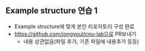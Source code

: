 ## Example structure 연습 1
- Example structure에 맞게 본인 리포지토리 구성 완료
- https://github.com/jongyoul/cnu-lab으로 PR보내기
  - 내용 상관없음(파일 추가, 기존 파일에 내용추가 등등)
